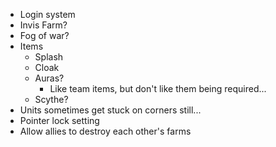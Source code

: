 - Login system
- Invis Farm?
- Fog of war?
- Items
  - Splash
  - Cloak
  - Auras?
    - Like team items, but don't like them being required...
  - Scythe?
- Units sometimes get stuck on corners still...
- Pointer lock setting
- Allow allies to destroy each other's farms
